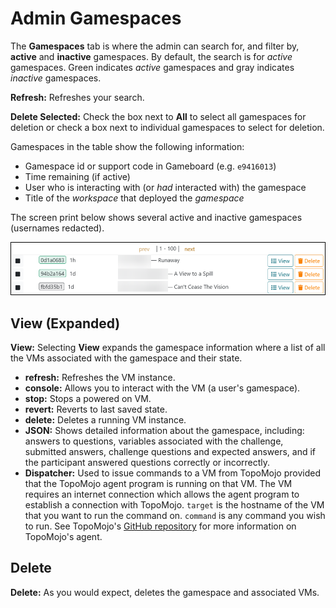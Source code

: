 # Admin Gamespaces

The **Gamespaces** tab is where the admin can search for, and filter by, **active** and **inactive** gamespaces. By default, the search is for *active* gamespaces. Green indicates *active* gamespaces and gray indicates *inactive* gamespaces.

**Refresh:** Refreshes your search.

**Delete Selected:** Check the box next to **All** to select all gamespaces for deletion or check a box next to individual gamespaces to select for deletion.

Gamespaces in the table show the following information:

- Gamespace id or support code in Gameboard (e.g. `e9416013`)
- Time remaining (if active)
- User who is interacting with (or *had* interacted with) the gamespace
- Title of the *workspace* that deployed the *gamespace*

The screen print below shows several active and inactive gamespaces (usernames redacted).

![admin gamespaces](img/admin-gamespaces.png)

## View (Expanded)

**View:** Selecting **View** expands the gamespace information where a list of all the VMs associated with the gamespace and their state.

- **refresh:** Refreshes the VM instance.
- **console:** Allows you to interact with the VM (a user's gamespace).
- **stop:** Stops a powered on VM.
- **revert:** Reverts to last saved state.
- **delete:** Deletes a running VM instance.
- **JSON:** Shows detailed information about the gamespace, including: answers to questions, variables associated with the challenge, submitted answers, challenge questions and expected answers, and if the participant answered questions correctly or incorrectly.
- **Dispatcher:** Used to issue commands to a VM from TopoMojo provided that the TopoMojo agent program is running on that VM. The VM requires an internet connection which allows the agent program to establish a connection with TopoMojo. `target` is the hostname of the VM that you want to run the command on. `command` is any command you wish to run. See TopoMojo's [GitHub repository](https://github.com/cmu-sei/TopoMojo/tree/main/src/TopoMojo.Agent) for more information on TopoMojo's agent.

## Delete

**Delete:** As you would expect, deletes the gamespace and associated VMs.
